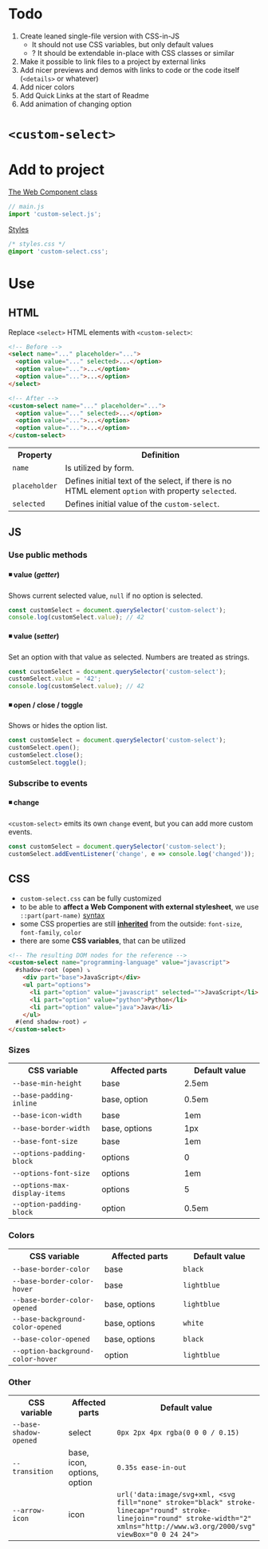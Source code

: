 # Todo

1. Create leaned single-file version with CSS-in-JS 
    - It should not use CSS variables, but only default values
    - ? It should be extendable in-place with CSS classes or similar
1. Make it possible to link files to a project by external links
1. Add nicer previews and demos with links to code or the code itself (<code>&lt;details&gt;</code> or whatever)
1. Add nicer colors
1. Add Quick Links at the start of Readme
1. Add animation of changing option

# <code>&lt;custom-select&gt;</code>

# Add to project

[The Web Component class](/custom-select.js)
```js
// main.js
import 'custom-select.js';
```

[Styles](/custom-select.css)
```css
/* styles.css */
@import 'custom-select.css';
```

# Use

## HTML

Replace `<select>` HTML elements with `<custom-select>`:
```html
<!-- Before -->
<select name="..." placeholder="...">
  <option value="..." selected>...</option>
  <option value="...">...</option>
  <option value="...">...</option>
</select>

<!-- After -->
<custom-select name="..." placeholder="...">
  <option value="..." selected>...</option>
  <option value="...">...</option>
  <option value="...">...</option>
</custom-select>
```

<table>
  <tr>
    <th>
      Property
    </th>
    <th>
      Definition
    </th>
  </tr>
  <tr>
    <td>
      <code>name</code>
    </td>
    <td>
      Is utilized by form.
    </td>
  </tr>
  <tr>
    <td>
      <code>placeholder</code>
    </td>
    <td>
      Defines initial text of the select, if there is no HTML element <code>option</code> with property <code>selected</code>.
    </td>
  </tr>
  <tr>
    <td>
      <code>selected</code>
    </td>
    <td>
      Defines initial value of the <code>custom-select</code>.
    </td>
  </tr>
</table>

## JS

### Use public methods

#### ◾ value (_getter_)

Shows current selected value, `null` if no option is selected.

```js
const customSelect = document.querySelector('custom-select');
console.log(customSelect.value); // 42
```

#### ◾ value (_setter_)

Set an option with that value as selected. Numbers are treated as strings.

```js
const customSelect = document.querySelector('custom-select');
customSelect.value = '42';
console.log(customSelect.value); // 42
```

#### ◾ open / close / toggle

Shows or hides the option list.

```js
const customSelect = document.querySelector('custom-select');
customSelect.open();
customSelect.close();
customSelect.toggle();
```

### Subscribe to events

#### ◾ change

<code>&lt;custom-select&gt;</code> emits its own `change` event, but you can add more custom events.

```js
const customSelect = document.querySelector('custom-select');
customSelect.addEventListener('change', e => console.log('changed'));
```

## CSS

- `custom-select.css` can be fully customized
- to be able to **affect a Web Component with external stylesheet**, we use `::part(part-name)` [syntax](https://webcomponents.guide/learn/components/styling/#parts-styling-a-shadow-tree-from-the-outside)
- some CSS properties are still [**inherited**](https://webcomponents.guide/learn/components/styling/#inheritance) from the outside: `font-size`, `font-family`, `color`
- there are some **CSS variables**, that can be utilized

```html
<!-- The resulting DOM nodes for the reference -->
<custom-select name="programming-language" value="javascript">
  #shadow-root (open) ⤵
    <div part="base">JavaScript</div>
    <ul part="options">
      <li part="option" value="javascript" selected="">JavaScript</li>
      <li part="option" value="python">Python</li>
      <li part="option" value="java">Java</li>
    </ul>
  #(end shadow-root) ⤶
</custom-select>
```

### Sizes

<table>
  <tr>
    <th width="300">CSS variable</th>
    <th width="265">Affected parts</th>
    <th width="265">Default value</th>
  </tr>
  <tr>
    <td><code>--base-min-height</code></td>
    <td>base</td>
    <td>2.5em</td>
  </tr>
  <tr>
    <td><code>--base-padding-inline</code></td>
    <td>base, option</td>
    <td>0.5em</td>
  </tr>
  <tr>
    <td><code>--base-icon-width</code></td>
    <td>base</td>
    <td>1em</td>
  </tr>
  <tr>
    <td><code>--base-border-width</code></td>
    <td>base, options</td>
    <td>1px</td>
  </tr>
  <tr>
    <td><code>--base-font-size</code></td>
    <td>base</td>
    <td>1em</td>
  </tr>
  <tr>
    <td><code>--options-padding-block</code></td>
    <td>options</td>
    <td>0</td>
  </tr>
  <tr>
    <td><code>--options-font-size</code></td>
    <td>options</td>
    <td>1em</td>
  </tr>
  <tr>
    <td><code>--options-max-display-items</code></td>
    <td>options</td>
    <td>5</td>
  </tr>
  <tr>
    <td><code>--option-padding-block</code></td>
    <td>option</td>
    <td>0.5em</td>
  </tr>
</table>

### Colors

<table>
  <tr>
    <th width="300">CSS variable</th>
    <th width="265">Affected parts</th>
    <th width="265">Default value</th>
  </tr>
  <tr>
    <td><code>--base-border-color</code></td>
    <td>base</td>
    <td><code>black</code></td>
  </tr>
  <tr>
    <td><code>--base-border-color-hover</code></td>
    <td>base</td>
    <td><code>lightblue</code></td>
  </tr>
  <tr>
    <td><code>--base-border-color-opened</code></td>
    <td>base, options</td>
    <td><code>lightblue</code></td>
  </tr>
  <tr>
    <td><code>--base-background-color-opened</code></td>
    <td>base, options</td>
    <td><code>white</code></td>
  </tr>
  <tr>
    <td><code>--base-color-opened</code></td>
    <td>base, options</td>
    <td><code>black</code></td>
  </tr>
  <tr>
    <td><code>--option-background-color-hover</code></td>
    <td>option</td>
    <td><code>lightblue</code></td>
  </tr>
</table>

### Other

<table>
  <tr>
    <th width="300">CSS variable</th>
    <th width="265">Affected parts</th>
    <th width="265">Default value</th>
  </tr>
  <tr>
    <td><code>--base-shadow-opened</code></td>
    <td>select</td>
    <td><code>0px 2px 4px rgba(0 0 0 / 0.15)</code></td>
  </tr>
  <tr>
    <td><code>--transition</code></td>
    <td>base, icon, options, option</td>
    <td><code>0.35s ease-in-out</code></td>
  </tr>
  <tr>
    <td><code>--arrow-icon</code></td>
    <td>icon</td>
    <td><code>url('data:image/svg+xml, &lt;svg fill="none" stroke="black" stroke-linecap="round" stroke-linejoin="round" stroke-width="2" xmlns="http://www.w3.org/2000/svg" viewBox="0 0 24 24"><path d="M6 9l6 6 6-6"/></svg&gt;')</code></td>
  </tr>
</table>
